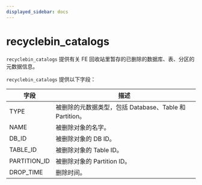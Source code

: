 ```yaml
---
displayed_sidebar: docs
---
```


# recyclebin_catalogs

`recyclebin_catalogs` 提供有关 FE 回收站里暂存的已删除的数据库、表、分区的元数据信息。

`recyclebin_catalogs` 提供以下字段：

| **字段**                  | **描述**                               |
| ------------------------- | ---------------------------------------|
| TYPE                      | 被删除的元数据类型，包括 Database、Table 和 Partition。 |
| NAME                      | 被删除对象的名字。                     |
| DB_ID                     | 被删除对象的 DB ID。                   |
| TABLE_ID                  | 被删除对象的 Table ID。                |
| PARTITION_ID              | 被删除对象的 Partition ID。            |
| DROP_TIME                 | 删除时间。                             |

